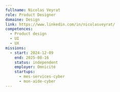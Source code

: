 ```yaml
---
fullname: Nicolas Veyrat
role: Product Designer
domaine: Design
link: https://www.linkedin.com/in/nicolasveyrat/
competences:
  - Product design
  - UI
  - UX
missions:
  - start: 2024-12-09
    end: 2025-08-16
    status: independent
    employer: Omnicité
    startups:
      - mes-services-cyber
      - mon-aide-cyber
---
```

